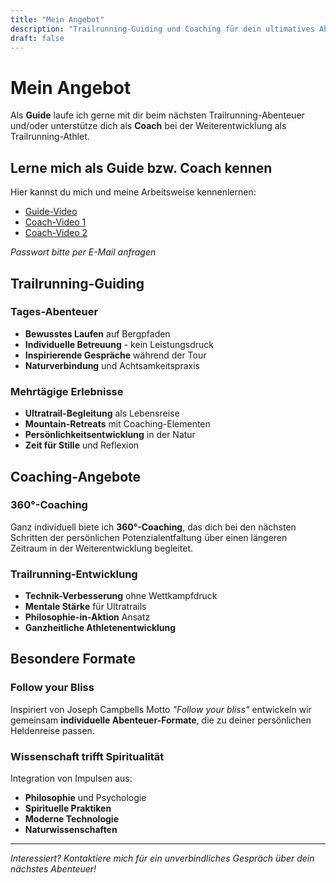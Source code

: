 ```yaml
---
title: "Mein Angebot"
description: "Trailrunning-Guiding und Coaching für dein ultimatives Abenteuer"
draft: false
---
```


# Mein Angebot

Als **Guide** laufe ich gerne mit dir beim nächsten Trailrunning-Abenteuer und/oder unterstütze dich als **Coach** bei der Weiterentwicklung als Trailrunning-Athlet.

## Lerne mich als Guide bzw. Coach kennen

Hier kannst du mich und meine Arbeitsweise kennenlernen:

- [Guide-Video](https://vimeo.com/1099728447?p=0s)
- [Coach-Video 1](https://vimeo.com/1099728159?p=0s)  
- [Coach-Video 2](https://vimeo.com/1099728235?p=0s)

*Passwort bitte per E-Mail anfragen*

## Trailrunning-Guiding

### Tages-Abenteuer
- **Bewusstes Laufen** auf Bergpfaden
- **Individuelle Betreuung** - kein Leistungsdruck
- **Inspirierende Gespräche** während der Tour
- **Naturverbindung** und Achtsamkeitspraxis

### Mehrtägige Erlebnisse
- **Ultratrail-Begleitung** als Lebensreise
- **Mountain-Retreats** mit Coaching-Elementen
- **Persönlichkeitsentwicklung** in der Natur
- **Zeit für Stille** und Reflexion

## Coaching-Angebote

### 360°-Coaching
Ganz individuell biete ich **360°-Coaching**, das dich bei den nächsten Schritten der persönlichen Potenzialentfaltung über einen längeren Zeitraum in der Weiterentwicklung begleitet.

### Trailrunning-Entwicklung
- **Technik-Verbesserung** ohne Wettkampfdruck
- **Mentale Stärke** für Ultratrails
- **Philosophie-in-Aktion** Ansatz
- **Ganzheitliche Athletenentwicklung**

## Besondere Formate

### Follow your Bliss
Inspiriert von Joseph Campbells Motto *"Follow your bliss"* entwickeln wir gemeinsam **individuelle Abenteuer-Formate**, die zu deiner persönlichen Heldenreise passen.

### Wissenschaft trifft Spiritualität
Integration von Impulsen aus:
- **Philosophie** und Psychologie
- **Spirituelle Praktiken**
- **Moderne Technologie**
- **Naturwissenschaften**

---

*Interessiert? Kontaktiere mich für ein unverbindliches Gespräch über dein nächstes Abenteuer!*
